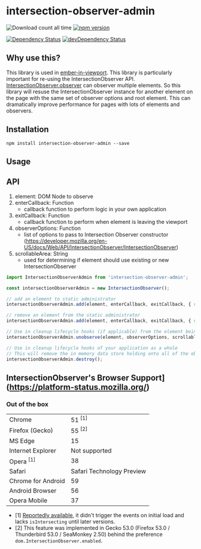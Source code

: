 intersection-observer-admin
==============================================================================
![Download count all time](https://img.shields.io/npm/dt/intersection-observer-admin.svg)
[![npm version](https://badge.fury.io/js/intersection-observer-admin.svg)](http://badge.fury.io/js/intersection-observer-admin)

[![Dependency Status](https://david-dm.org/snewcomer/intersection-observer-admin.svg)](https://david-dm.org/snewcomer/intersection-observer-admin)
[![devDependency Status](https://david-dm.org/snewcomer/intersection-observer-admin/dev-status.svg)](https://david-dm.org/snewcomer/intersection-observer-admin#info=devDependencies)

Why use this?
------------------------------------------------------------------------------
This library is used in [ember-in-viewport](https://github.com/DockYard/ember-in-viewport).  This library is particularly important for re-using the IntersectionObserver API.  [IntersectionObserver.observer](https://developer.mozilla.org/en-US/docs/Web/API/IntersectionObserver/observe) can observer multiple elements.  So this library will resuse the IntersectionObserver instance for another element on the page with the same set of observer options and root element.  This can dramatically improve performance for pages with lots of elements and observers.

Installation
------------------------------------------------------------------------------

```
npm install intersection-observer-admin --save
```

Usage
------------------------------------------------------------------------------
## API

1. element: DOM Node to observe
2. enterCallback: Function
    - callback function to perform logic in your own application
3. exitCallback: Function
    - callback function to perform when element is leaving the viewport
4. observerOptions: Function
    - list of options to pass to Intersection Observer constructor (https://developer.mozilla.org/en-US/docs/Web/API/IntersectionObserver/IntersectionObserver)
4. scrollableArea: String
    - used for determining if element should use existing or new IntersectionObserver

```js
import IntersectionObserverAdmin from 'intersection-observer-admin';

const intersectionObserverAdmin = new IntersectionObserver();

// add an element to static administrator
intersectionObserverAdmin.add(element, enterCallback, exitCallback, { root, rootMargin: '0px 0px 100px 0px', threshold: 0 });

// remove an element from the static administrator
intersectionObserverAdmin.add(element, enterCallback, exitCallback, { root, rootMargin: '0px 0px 100px 0px', threshold: 0 }, '.my-list');

// Use in cleanup lifecycle hooks (if applicable) from the element being observed
intersectionObserverAdmin.unobserve(element, observerOptions, scrollableArea);

// Use in cleanup lifecycle hooks of your application as a whole
// This will remove the in memory data store holding onto all of the observers
intersectionObserverAdmin.destroy();
```

IntersectionObserver's Browser Support](https://platform-status.mozilla.org/)
------------------------------------------------------------------------------
### Out of the box

<table>
    <tr>
        <td>Chrome</td>
        <td>51 <sup>[1]</sup></td>
    </tr>
    <tr>
        <td>Firefox (Gecko)</td>
        <td>55 <sup>[2]</sup></td>
    </tr>
    <tr>
        <td>MS Edge</td>
        <td>15</td>
    </tr>
    <tr>
        <td>Internet Explorer</td>
        <td>Not supported</td>
    </tr>
    <tr>
        <td>Opera <sup>[1]</sup></td>
        <td>38</td>
    </tr>
    <tr>
        <td>Safari</td>
        <td>Safari Technology Preview</td>
    </tr>
    <tr>
        <td>Chrome for Android</td>
        <td>59</td>
    </tr>
    <tr>
        <td>Android Browser</td>
        <td>56</td>
    </tr>
    <tr>
        <td>Opera Mobile</td>
        <td>37</td>
    </tr>
</table>

* [1] [Reportedly available](https://www.chromestatus.com/features/5695342691483648), it didn't trigger the events on initial load and lacks `isIntersecting` until later versions.
* [2] This feature was implemented in Gecko 53.0 (Firefox 53.0 / Thunderbird 53.0 / SeaMonkey 2.50) behind the preference `dom.IntersectionObserver.enabled`.
